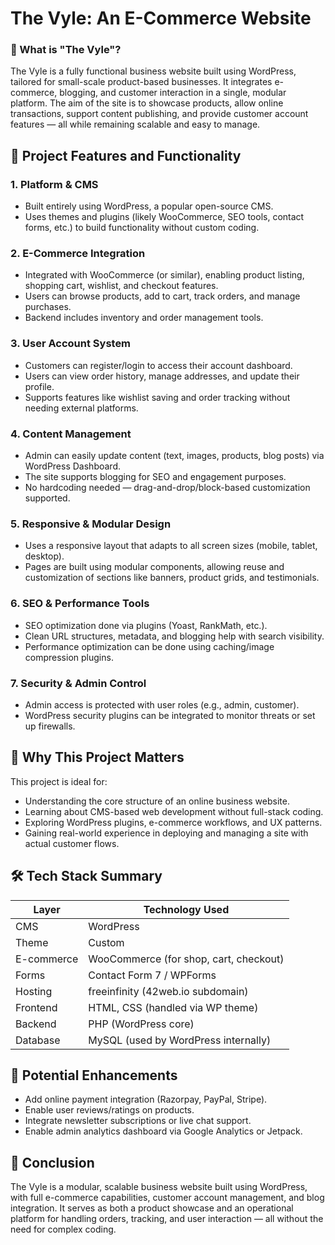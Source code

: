 # The Vyle: An E-Commerce Website

### 🔹 What is "The Vyle"?

The Vyle is a fully functional business website built using WordPress, tailored for small-scale product-based businesses. It integrates e-commerce, blogging, and customer interaction in a single, modular platform. The aim of the site is to showcase products, allow online transactions, support content publishing, and provide customer account features — all while remaining scalable and easy to manage.

## 🧩 Project Features and Functionality

### 1. Platform & CMS
- Built entirely using WordPress, a popular open-source CMS.  
- Uses themes and plugins (likely WooCommerce, SEO tools, contact forms, etc.) to build functionality without custom coding.

### 2. E-Commerce Integration
- Integrated with WooCommerce (or similar), enabling product listing, shopping cart, wishlist, and checkout features.  
- Users can browse products, add to cart, track orders, and manage purchases.  
- Backend includes inventory and order management tools.

### 3. User Account System
- Customers can register/login to access their account dashboard.  
- Users can view order history, manage addresses, and update their profile.  
- Supports features like wishlist saving and order tracking without needing external platforms.

### 4. Content Management
- Admin can easily update content (text, images, products, blog posts) via WordPress Dashboard.  
- The site supports blogging for SEO and engagement purposes.  
- No hardcoding needed — drag-and-drop/block-based customization supported.

### 5. Responsive & Modular Design
- Uses a responsive layout that adapts to all screen sizes (mobile, tablet, desktop).  
- Pages are built using modular components, allowing reuse and customization of sections like banners, product grids, and testimonials.

### 6. SEO & Performance Tools
- SEO optimization done via plugins (Yoast, RankMath, etc.).  
- Clean URL structures, metadata, and blogging help with search visibility.  
- Performance optimization can be done using caching/image compression plugins.

### 7. Security & Admin Control
- Admin access is protected with user roles (e.g., admin, customer).  
- WordPress security plugins can be integrated to monitor threats or set up firewalls.

## 🧠 Why This Project Matters

This project is ideal for:
- Understanding the core structure of an online business website.  
- Learning about CMS-based web development without full-stack coding.  
- Exploring WordPress plugins, e-commerce workflows, and UX patterns.  
- Gaining real-world experience in deploying and managing a site with actual customer flows.

## 🛠️ Tech Stack Summary

| Layer       | Technology Used                           |
|-------------|--------------------------------------------|
| CMS         | WordPress                                 |
| Theme       | Custom                                    |
| E-commerce  | WooCommerce (for shop, cart, checkout)     |
| Forms       | Contact Form 7 / WPForms                  |
| Hosting     | freeinfinity (42web.io subdomain)         |
| Frontend    | HTML, CSS (handled via WP theme)           |
| Backend     | PHP (WordPress core)                       |
| Database    | MySQL (used by WordPress internally)       |

## 🚀 Potential Enhancements

- Add online payment integration (Razorpay, PayPal, Stripe).  
- Enable user reviews/ratings on products.  
- Integrate newsletter subscriptions or live chat support.  
- Enable admin analytics dashboard via Google Analytics or Jetpack.

## 🧾 Conclusion

The Vyle is a modular, scalable business website built using WordPress, with full e-commerce capabilities, customer account management, and blog integration. It serves as both a product showcase and an operational platform for handling orders, tracking, and user interaction — all without the need for complex coding.
